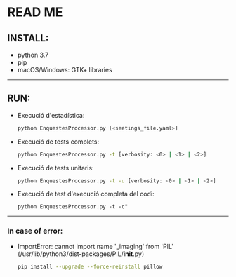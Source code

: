 # READ ME

## INSTALL:

- python 3.7
- pip
- macOS/Windows: GTK+ libraries
---

## RUN:

- Execució d'estadística:
    ```bash
    python EnquestesProcessor.py [<seetings_file.yaml>]
    ```
- Execució de tests complets:
    ```bash
    python EnquestesProcessor.py -t [verbosity: <0> | <1> | <2>]
    ```
- Execució de tests unitaris:
    ```bash
    python EnquestesProcessor.py -t -u [verbosity: <0> | <1> | <2>]
    ```
- Execució de test d'execució completa del codi:
    ```
    python EnquestesProcessor.py -t -c"
    ```
---

### In case of error:

- ImportError: cannot import name '_imaging' from 'PIL' (/usr/lib/python3/dist-packages/PIL/__init__.py)
    ```bash
    pip install --upgrade --force-reinstall pillow
    ```
